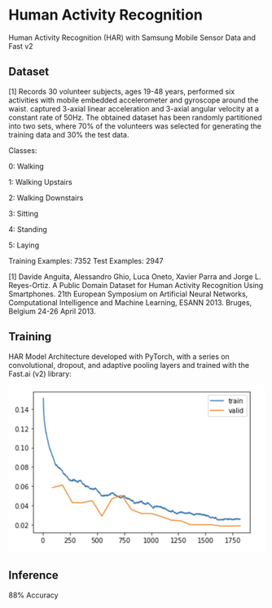 # Human Activity Recognition
 Human Activity Recognition (HAR) with Samsung Mobile Sensor Data and Fast v2

 
## Dataset

[1] Records 30 volunteer subjects, ages 19-48 years, performed six activities with mobile embedded accelerometer and gyroscope around the waist. captured 3-axial linear acceleration and 3-axial angular velocity at a constant rate of 50Hz. The obtained dataset has been randomly partitioned into two sets, where 70% of the volunteers was selected for generating the training data and 30% the test data.

Classes:


0: Walking

1: Walking Upstairs

2: Walking Downstairs

3: Sitting

4: Standing

5: Laying


Training Examples: 7352
Test Examples: 2947

[1] Davide Anguita, Alessandro Ghio, Luca Oneto, Xavier Parra and Jorge L. Reyes-Ortiz. 
A Public Domain Dataset for Human Activity Recognition Using Smartphones. 
21th European Symposium on Artificial Neural Networks, Computational Intelligence and Machine Learning, ESANN 2013. Bruges, Belgium 24-26 April 2013.

## Training

HAR Model Architecture developed with PyTorch, with 
a series on convolutional, dropout, and adaptive pooling layers and trained with the Fast.ai (v2) library:

<img src="9DAF9945-70FE-424D-8D2E-86F8E2C8C1BF.jpeg" />

## Inference

88% Accuracy
